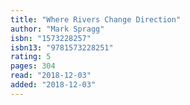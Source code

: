 ```yaml
---
title: "Where Rivers Change Direction"
author: "Mark Spragg"
isbn: "1573228257"
isbn13: "9781573228251"
rating: 5
pages: 304
read: "2018-12-03"
added: "2018-12-03"
---
```


